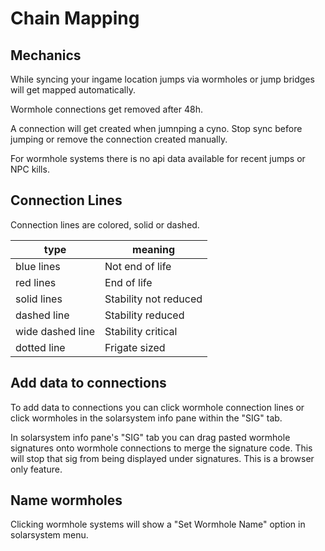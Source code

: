 # Chain Mapping

## Mechanics
While syncing your ingame location jumps via wormholes or jump bridges will get mapped automatically.

Wormhole connections get removed after 48h.

A connection will get created when jumnping a cyno. Stop sync before jumping or remove the connection created manually.

For wormhole systems there is no api data available for recent jumps or NPC kills.

## Connection Lines
Connection lines are colored, solid or dashed.

|type| meaning |
|--|--|
| blue lines | Not end of life |
| red lines | End of life |
| solid lines | Stability not reduced |
| dashed line | Stability reduced|
| wide dashed line| Stability critical |
| dotted line| Frigate sized |

## Add data to connections
To add data to connections you can click wormhole connection lines or click wormholes in the solarsystem info pane within the "SIG" tab.

In solarsystem info pane's "SIG" tab you can drag pasted wormhole signatures onto wormhole connections to merge the signature code. This will stop that sig from being displayed under signatures. This is a browser only feature.

## Name wormholes
Clicking wormhole systems will show a "Set Wormhole Name" option in solarsystem menu.
<!--stackedit_data:
eyJoaXN0b3J5IjpbLTE5NDM5NTU5NzksMTYzNzE4NDkwLDY3MD
cxOTU1MSwtNDU3NzgxMzEsLTMzMjQ0NzI5N119
-->